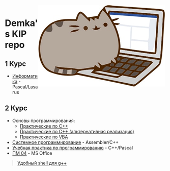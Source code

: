 <img src="cat.jpg" align="right" />

# Demka's KIP repo

## 1 Курс

* [Информатика](https://github.com/GeorgiyDemo/KIP/tree/master/%D0%A1ourse%20I)  - Pascal/Lasarus

## 2 Курс

* Основы программирования:
  * [Практические по C++](https://github.com/GeorgiyDemo/KIP/tree/master/Course%20II/%D0%A1%2B%2B/%D0%9E%D0%9F/pract)
  * [Практические по C++ (альтернативная реализация)](https://github.com/GeorgiyDemo/KIP/tree/master/Course%20II/%D0%A1%2B%2B/%D0%9E%D0%9F/Project)
  * [Практические по VBA](https://github.com/GeorgiyDemo/KIP/tree/master/Course%20II/VBA)
* [Системное программирование](https://github.com/GeorgiyDemo/KIP/tree/master/Course%20II/Assembly)  - Assembler/C++
* [Учебная практика по программированию](https://github.com/GeorgiyDemo/KIP/tree/master/Course%20II/%D0%A1%2B%2B/%D0%A3%D0%9F) - С++/Pascal
* [ПМ 04](https://github.com/GeorgiyDemo/KIP/tree/master/Course%20II/DOC/%D0%9F%D0%9C%2004)  - MS Office


>[Удобный shell для g++](https://github.com/GeorgiyDemo/KIP/blob/master/Course%20II/%D0%A1%2B%2B/%D0%9E%D0%9F/pract/alias.sh)
